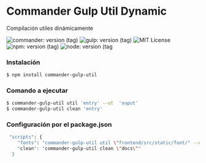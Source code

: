 # Commander Gulp Util Dynamic

<p>Compilación utiles dinámicamente</p>

![commander: version (tag)](https://img.shields.io/badge/commander-v3.0.2-blue?style=for-the-badge)
![gulp: version (tag)](https://img.shields.io/badge/gulp-v4.0.2-orange?style=for-the-badge)
![MIT License](https://img.shields.io/badge/lincense-MIT-yellow?style=for-the-badge) 
![npm: version (tag)](https://img.shields.io/badge/npm-v7.0.15-red?style=for-the-badge)
![node: version (tag](https://img.shields.io/badge/node-v15.4.0-green?style=for-the-badge)

### Instalación

```bash
$ npm install commander-gulp-util
```


### Comando a ejecutar

```bash
$ commander-gulp-util util 'entry' --ut  'ouput'
$ commander-gulp-util clean 'entry' 
```

### Configuración por el package.json

```bash
 "scripts": {
    "fonts": "commander-gulp-util util \"frontend/src/static/font/" --ut  \"docs\"",
    "clean": "commander-gulp-util clean \"docs\""
  }
```